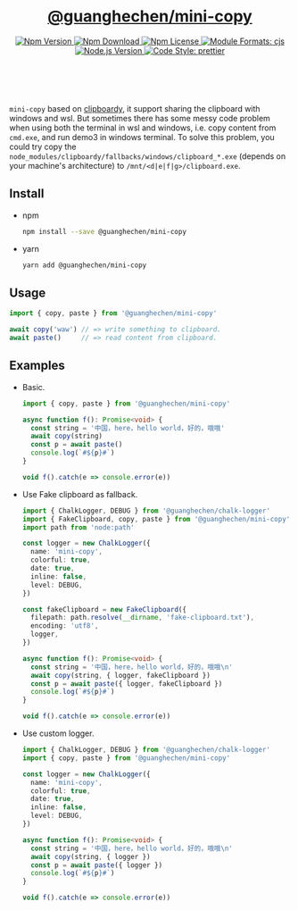 <header>
  <h1 align="center">
    <a href="https://github.com/guanghechen/node-scaffolds/tree/@guanghechen/mini-copy@5.0.6/packages/mini-copy#readme">@guanghechen/mini-copy</a>
  </h1>
  <div align="center">
    <a href="https://www.npmjs.com/package/@guanghechen/mini-copy">
      <img
        alt="Npm Version"
        src="https://img.shields.io/npm/v/@guanghechen/mini-copy.svg"
      />
    </a>
    <a href="https://www.npmjs.com/package/@guanghechen/mini-copy">
      <img
        alt="Npm Download"
        src="https://img.shields.io/npm/dm/@guanghechen/mini-copy.svg"
      />
    </a>
    <a href="https://www.npmjs.com/package/@guanghechen/mini-copy">
      <img
        alt="Npm License"
        src="https://img.shields.io/npm/l/@guanghechen/mini-copy.svg"
      />
    </a>
    <a href="#install">
      <img
        alt="Module Formats: cjs"
        src="https://img.shields.io/badge/module_formats-cjs-green.svg"
      />
    </a>
    <a href="https://github.com/nodejs/node">
      <img
        alt="Node.js Version"
        src="https://img.shields.io/node/v/@guanghechen/mini-copy"
      />
    </a>
    <a href="https://github.com/prettier/prettier">
      <img
        alt="Code Style: prettier"
        src="https://img.shields.io/badge/code_style-prettier-ff69b4.svg?style=flat-square"
      />
    </a>
  </div>
</header>
<br/>


`mini-copy` based on [clipboardy](https://www.npmjs.com/package/clipboardy), it support sharing the
clipboard with windows and wsl. But sometimes there has some messy code problem when using both the
terminal in wsl and windows, i.e. copy content from `cmd.exe`, and run demo3 in windows terminal.
To solve this problem, you could try copy the `node_modules/clipboardy/fallbacks/windows/clipboard_*.exe`
(depends on your machine's architecture) to `/mnt/<d|e|f|g>/clipboard.exe`.


## Install

* npm

  ```bash
  npm install --save @guanghechen/mini-copy
  ```

* yarn

  ```bash
  yarn add @guanghechen/mini-copy
  ```

## Usage

```typescript
import { copy, paste } from '@guanghechen/mini-copy'

await copy('waw') // => write something to clipboard.
await paste()     // => read content from clipboard.
```


## Examples

* Basic.
  ```typescript
  import { copy, paste } from '@guanghechen/mini-copy'

  async function f(): Promise<void> {
    const string = '中国，here，hello world，好的，哦哦'
    await copy(string)
    const p = await paste()
    console.log(`#${p}#`)
  }

  void f().catch(e => console.error(e))
  ```

* Use Fake clipboard as fallback.
  ```typescript
  import { ChalkLogger, DEBUG } from '@guanghechen/chalk-logger'
  import { FakeClipboard, copy, paste } from '@guanghechen/mini-copy'
  import path from 'node:path'

  const logger = new ChalkLogger({
    name: 'mini-copy',
    colorful: true,
    date: true,
    inline: false,
    level: DEBUG,
  })

  const fakeClipboard = new FakeClipboard({
    filepath: path.resolve(__dirname, 'fake-clipboard.txt'),
    encoding: 'utf8',
    logger,
  })

  async function f(): Promise<void> {
    const string = '中国，here，hello world，好的，哦哦\n'
    await copy(string, { logger, fakeClipboard })
    const p = await paste({ logger, fakeClipboard })
    console.log(`#${p}#`)
  }

  void f().catch(e => console.error(e))
  ```


* Use custom logger.

  ```typescript
  import { ChalkLogger, DEBUG } from '@guanghechen/chalk-logger'
  import { copy, paste } from '@guanghechen/mini-copy'

  const logger = new ChalkLogger({
    name: 'mini-copy',
    colorful: true,
    date: true,
    inline: false,
    level: DEBUG,
  })

  async function f(): Promise<void> {
    const string = '中国，here，hello world，好的，哦哦\n'
    await copy(string, { logger })
    const p = await paste({ logger })
    console.log(`#${p}#`)
  }

  void f().catch(e => console.error(e))
  ```


[homepage]: https://github.com/guanghechen/node-scaffolds/tree/@guanghechen/mini-copy@5.0.6/packages/mini-copy#readme
